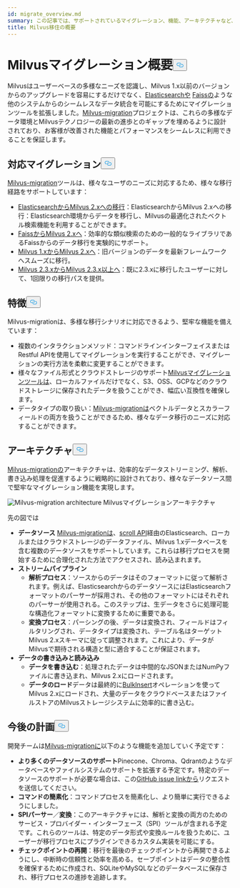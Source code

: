 ```yaml
---
id: migrate_overview.md
summary: この記事では、サポートされているマイグレーション、機能、アーキテクチャなど、Milvus-migrationツールの概要を説明します。
title: Milvus移住の概要
---
```


<h1 id="Milvus-Migration-Overview" class="common-anchor-header">Milvusマイグレーション概要<button data-href="#Milvus-Migration-Overview" class="anchor-icon" translate="no">
      <svg translate="no"
        aria-hidden="true"
        focusable="false"
        height="20"
        version="1.1"
        viewBox="0 0 16 16"
        width="16"
      >
        <path
          fill="#0092E4"
          fill-rule="evenodd"
          d="M4 9h1v1H4c-1.5 0-3-1.69-3-3.5S2.55 3 4 3h4c1.45 0 3 1.69 3 3.5 0 1.41-.91 2.72-2 3.25V8.59c.58-.45 1-1.27 1-2.09C10 5.22 8.98 4 8 4H4c-.98 0-2 1.22-2 2.5S3 9 4 9zm9-3h-1v1h1c1 0 2 1.22 2 2.5S13.98 12 13 12H9c-.98 0-2-1.22-2-2.5 0-.83.42-1.64 1-2.09V6.25c-1.09.53-2 1.84-2 3.25C6 11.31 7.55 13 9 13h4c1.45 0 3-1.69 3-3.5S14.5 6 13 6z"
        ></path>
      </svg>
    </button></h1><p>Milvusはユーザーベースの多様なニーズを認識し、Milvus 1.x以前のバージョンからのアップグレードを容易にするだけでなく、<a href="https://www.elastic.co/guide/en/elasticsearch/reference/current/elasticsearch-intro.html">Elasticsearchや</a> <a href="https://github.com/facebookresearch/faiss">Faissの</a>ような他のシステムからのシームレスなデータ統合を可能にするためにマイグレーションツールを拡張しました。<a href="https://github.com/zilliztech/milvus-migration">Milvus-migration</a>プロジェクトは、これらの多様なデータ環境とMilvusテクノロジーの最新の進歩とのギャップを埋めるように設計されており、お客様が改善された機能とパフォーマンスをシームレスに利用できることを保証します。</p>
<h2 id="Supported-migrations" class="common-anchor-header">対応マイグレーション<button data-href="#Supported-migrations" class="anchor-icon" translate="no">
      <svg translate="no"
        aria-hidden="true"
        focusable="false"
        height="20"
        version="1.1"
        viewBox="0 0 16 16"
        width="16"
      >
        <path
          fill="#0092E4"
          fill-rule="evenodd"
          d="M4 9h1v1H4c-1.5 0-3-1.69-3-3.5S2.55 3 4 3h4c1.45 0 3 1.69 3 3.5 0 1.41-.91 2.72-2 3.25V8.59c.58-.45 1-1.27 1-2.09C10 5.22 8.98 4 8 4H4c-.98 0-2 1.22-2 2.5S3 9 4 9zm9-3h-1v1h1c1 0 2 1.22 2 2.5S13.98 12 13 12H9c-.98 0-2-1.22-2-2.5 0-.83.42-1.64 1-2.09V6.25c-1.09.53-2 1.84-2 3.25C6 11.31 7.55 13 9 13h4c1.45 0 3-1.69 3-3.5S14.5 6 13 6z"
        ></path>
      </svg>
    </button></h2><p><a href="https://github.com/zilliztech/milvus-migration">Milvus-migration</a>ツールは、様々なユーザのニーズに対応するため、様々な移行経路をサポートしています：</p>
<ul>
<li><a href="/docs/ja/es2m.md">ElasticsearchからMilvus 2.xへの移行</a>：ElasticsearchからMilvus 2.xへの移行：Elasticsearch環境からデータを移行し、Milvusの最適化されたベクトル検索機能を利用することができます。</li>
<li><a href="/docs/ja/f2m.md">FaissからMilvus 2.xへ</a>：効率的な類似検索のための一般的なライブラリであるFaissからのデータ移行を実験的にサポート。</li>
<li><a href="/docs/ja/m2m.md">Milvus 1.xからMilvus 2.xへ</a>：旧バージョンのデータを最新フレームワークへスムーズに移行。</li>
<li><a href="/docs/ja/from-m2x.md">Milvus 2.3.xからMilvus 2.3.x以上へ</a>：既に2.3.xに移行したユーザーに対して、1回限りの移行パスを提供。</li>
</ul>
<h2 id="Features" class="common-anchor-header">特徴<button data-href="#Features" class="anchor-icon" translate="no">
      <svg translate="no"
        aria-hidden="true"
        focusable="false"
        height="20"
        version="1.1"
        viewBox="0 0 16 16"
        width="16"
      >
        <path
          fill="#0092E4"
          fill-rule="evenodd"
          d="M4 9h1v1H4c-1.5 0-3-1.69-3-3.5S2.55 3 4 3h4c1.45 0 3 1.69 3 3.5 0 1.41-.91 2.72-2 3.25V8.59c.58-.45 1-1.27 1-2.09C10 5.22 8.98 4 8 4H4c-.98 0-2 1.22-2 2.5S3 9 4 9zm9-3h-1v1h1c1 0 2 1.22 2 2.5S13.98 12 13 12H9c-.98 0-2-1.22-2-2.5 0-.83.42-1.64 1-2.09V6.25c-1.09.53-2 1.84-2 3.25C6 11.31 7.55 13 9 13h4c1.45 0 3-1.69 3-3.5S14.5 6 13 6z"
        ></path>
      </svg>
    </button></h2><p>Milvus-migrationは、多様な移行シナリオに対応できるよう、堅牢な機能を備えています：</p>
<ul>
<li>複数のインタラクションメソッド：コマンドラインインターフェイスまたはRestful APIを使用してマイグレーションを実行することができ、マイグレーションの実行方法を柔軟に変更することができます。</li>
<li>様々なファイル形式とクラウドストレージのサポート<a href="https://github.com/zilliztech/milvus-migration">Milvusマイグレーションツールは</a>、ローカルファイルだけでなく、S3、OSS、GCPなどのクラウドストレージに保存されたデータを扱うことができ、幅広い互換性を確保します。</li>
<li>データタイプの取り扱い：<a href="https://github.com/zilliztech/milvus-migration">Milvus-migrationは</a>ベクトルデータとスカラーフィールドの両方を扱うことができるため、様々なデータ移行のニーズに対応することができます。</li>
</ul>
<h2 id="Architecture" class="common-anchor-header">アーキテクチャ<button data-href="#Architecture" class="anchor-icon" translate="no">
      <svg translate="no"
        aria-hidden="true"
        focusable="false"
        height="20"
        version="1.1"
        viewBox="0 0 16 16"
        width="16"
      >
        <path
          fill="#0092E4"
          fill-rule="evenodd"
          d="M4 9h1v1H4c-1.5 0-3-1.69-3-3.5S2.55 3 4 3h4c1.45 0 3 1.69 3 3.5 0 1.41-.91 2.72-2 3.25V8.59c.58-.45 1-1.27 1-2.09C10 5.22 8.98 4 8 4H4c-.98 0-2 1.22-2 2.5S3 9 4 9zm9-3h-1v1h1c1 0 2 1.22 2 2.5S13.98 12 13 12H9c-.98 0-2-1.22-2-2.5 0-.83.42-1.64 1-2.09V6.25c-1.09.53-2 1.84-2 3.25C6 11.31 7.55 13 9 13h4c1.45 0 3-1.69 3-3.5S14.5 6 13 6z"
        ></path>
      </svg>
    </button></h2><p><a href="https://github.com/zilliztech/milvus-migration">Milvus-migrationの</a>アーキテクチャは、効率的なデータストリーミング、解析、書き込み処理を促進するように戦略的に設計されており、様々なデータソース間で堅牢なマイグレーション機能を実現します。</p>
<p>
  
   <span class="img-wrapper"> <img translate="no" src="/docs/v2.4.x/assets/milvus-migration-architecture.jpeg" alt="Milvus-migration architecture" class="doc-image" id="milvus-migration-architecture" />
   </span> <span class="img-wrapper"> <span>Milvusマイグレーションアーキテクチャ</span> </span></p>
<p>先の図では</p>
<ul>
<li><strong>データソース</strong> <a href="https://github.com/zilliztech/milvus-migration">Milvus-migrationは</a>、<a href="https://www.elastic.co/guide/en/elasticsearch/reference/current/scroll-api.html">scroll API</a>経由のElasticsearch、ローカルまたはクラウドストレージのデータファイル、Milvus 1.xデータベースを含む複数のデータソースをサポートしています。これらは移行プロセスを開始するために合理化された方法でアクセスされ、読み込まれます。</li>
<li><strong>ストリームパイプライン</strong><ul>
<li><strong>解析プロセス</strong>：ソースからのデータはそのフォーマットに従って解析されます。例えば、ElasticsearchからのデータソースにはElasticsearchフォーマットのパーサーが採用され、その他のフォーマットにはそれぞれのパーサーが使用される。このステップは、生データをさらに処理可能な構造化フォーマットに変換するために重要である。</li>
<li><strong>変換プロセス</strong>：パーシングの後、データは変換され、フィールドはフィルタリングされ、データタイプは変換され、テーブル名はターゲットMilvus 2.xスキーマに従って調整されます。これにより、データがMilvusで期待される構造と型に適合することが保証されます。</li>
</ul></li>
<li><strong>データの書き込みと読み込み</strong><ul>
<li><strong>データを書き込む</strong>：処理されたデータは中間的なJSONまたはNumPyファイルに書き込まれ、Milvus 2.xにロードされます。</li>
<li><strong>データのロード</strong>データは最終的に<a href="https://milvus.io/api-reference/pymilvus/v2.4.x/ORM/utility/do_bulk_insert.md">BulkInsert</a>オペレーションを使ってMilvus 2.xにロードされ、大量のデータをクラウドベースまたはファイルストアのMilvusストレージシステムに効率的に書き込む。</li>
</ul></li>
</ul>
<h2 id="Future-plans" class="common-anchor-header">今後の計画<button data-href="#Future-plans" class="anchor-icon" translate="no">
      <svg translate="no"
        aria-hidden="true"
        focusable="false"
        height="20"
        version="1.1"
        viewBox="0 0 16 16"
        width="16"
      >
        <path
          fill="#0092E4"
          fill-rule="evenodd"
          d="M4 9h1v1H4c-1.5 0-3-1.69-3-3.5S2.55 3 4 3h4c1.45 0 3 1.69 3 3.5 0 1.41-.91 2.72-2 3.25V8.59c.58-.45 1-1.27 1-2.09C10 5.22 8.98 4 8 4H4c-.98 0-2 1.22-2 2.5S3 9 4 9zm9-3h-1v1h1c1 0 2 1.22 2 2.5S13.98 12 13 12H9c-.98 0-2-1.22-2-2.5 0-.83.42-1.64 1-2.09V6.25c-1.09.53-2 1.84-2 3.25C6 11.31 7.55 13 9 13h4c1.45 0 3-1.69 3-3.5S14.5 6 13 6z"
        ></path>
      </svg>
    </button></h2><p>開発チームは<a href="https://github.com/zilliztech/milvus-migration">Milvus-migrationに</a>以下のような機能を追加していく予定です：</p>
<ul>
<li><strong>より多くのデータソースのサポート</strong>Pinecone、Chroma、Qdrantのようなデータベースやファイルシステムのサポートを拡張する予定です。特定のデータソースのサポートが必要な場合は、この<a href="https://github.com/zilliztech/milvus-migration/issues">GitHub issue linkから</a>リクエストを送信してください。</li>
<li><strong>コマンドの簡素化</strong>：コマンドプロセスを簡素化し、より簡単に実行できるようにしました。</li>
<li><strong>SPIパーサー</strong>／<strong>変換</strong>：このアーキテクチャには、解析と変換の両方のためのサービス・プロバイダー・インターフェース（SPI）ツールが含まれる予定です。これらのツールは、特定のデータ形式や変換ルールを扱うために、ユーザーが移行プロセスにプラグインできるカスタム実装を可能にする。</li>
<li><strong>チェックポイントの再開</strong>：移行を最後のチェックポイントから再開できるようにし、中断時の信頼性と効率を高める。セーブポイントはデータの整合性を確保するために作成され、SQLiteやMySQLなどのデータベースに保存され、移行プロセスの進捗を追跡します。</li>
</ul>

